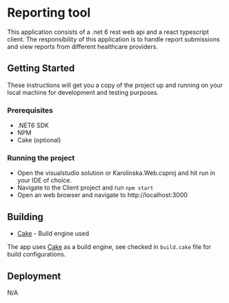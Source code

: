# Reporting tool

This application consists of a .net 6 rest web api and a react typescript client.
The responsibility of this application is to handle report submissions and view reports from different healthcare providers.

## Getting Started

These instructions will get you a copy of the project up and running on your local machine for development and testing purposes.

### Prerequisites

 - .NET6 SDK
 - NPM
 - Cake (optional)

### Running the project

- Open the visualstudio solution or Karolinska.Web.csproj and hit run in your IDE of choice.
- Navigate to the Client project and run `npm start`
- Open an web browser and navigate to http://localhost:3000

## Building

* [Cake](https://cakebuild.net/) - Build engine used

The app uses [Cake](https://cakebuild.net/) as a build engine, see checked in `build.cake` file for build configurations.

## Deployment

N/A